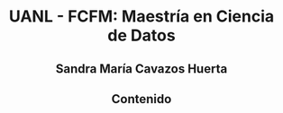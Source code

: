 # <p align="center"> UANL - FCFM: Maestría en Ciencia de Datos </p>
## <p align="center"> Sandra María Cavazos Huerta </p>


## <p align="center"> Contenido </p>